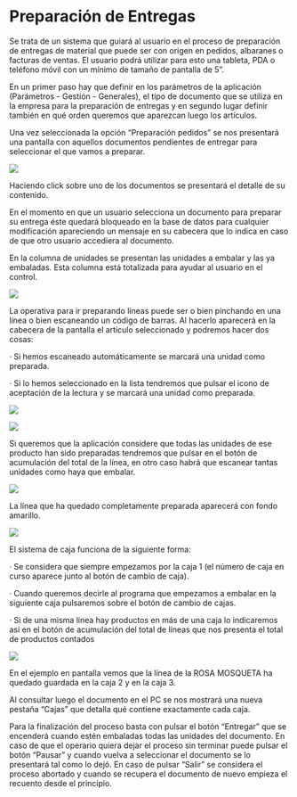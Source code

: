 # Preparación de Entregas

Se trata de un sistema que guiará al usuario en el proceso de preparación de entregas de material que puede ser con origen en pedidos, albaranes o facturas de ventas. El usuario podrá utilizar para esto una tableta, PDA o teléfono móvil con un mínimo de tamaño de pantalla de 5”.

En un primer paso hay que definir en los parámetros de la aplicación \(Parámetros - Gestión - Generales\), el tipo de documento que se utiliza en la empresa para la preparación de entregas y en segundo lugar definir también en qué orden queremos que aparezcan luego los artículos.

Una vez seleccionada la opción “Preparación pedidos” se nos presentará una pantalla con aquellos documentos pendientes de entregar para seleccionar el que vamos a preparar.

![](../.gitbook/assets/image%20%28217%29.png)

Haciendo click sobre uno de los documentos se presentará el detalle de su contenido.

En el momento en que un usuario selecciona un documento para preparar su entrega éste quedará bloqueado en la base de datos para cualquier modificación apareciendo un mensaje en su cabecera que lo indica en caso de que otro usuario accediera al documento.

En la columna de unidades se presentan las unidades a embalar y las ya embaladas. Esta columna está totalizada para ayudar al usuario en el control.

![](../.gitbook/assets/image%20%28135%29.png)

La operativa para ir preparando líneas puede ser o bien pinchando en una línea o bien escaneando un código de barras. Al hacerlo aparecerá en la cabecera de la pantalla el artículo seleccionado y podremos hacer dos cosas:

·         Si hemos escaneado automáticamente se marcará una unidad como preparada.

·         Si lo hemos seleccionado en la lista tendremos que pulsar el icono de aceptación de la lectura y se marcará una unidad como preparada.

![](../.gitbook/assets/image%20%2845%29.png)

![](../.gitbook/assets/image%20%28221%29.png)

Si queremos que la aplicación considere que todas las unidades de ese producto han sido preparadas tendremos que pulsar en el botón de acumulación del total de la línea, en otro caso habrá que escanear tantas unidades como haya que embalar.

![](../.gitbook/assets/image%20%28127%29.png)

La línea que ha quedado completamente preparada aparecerá con fondo amarillo.

![](../.gitbook/assets/image%20%288%29.png)

El sistema de caja funciona de la siguiente forma:

·         Se considera que siempre empezamos por la caja 1 \(el número de caja en curso aparece junto al botón de cambio de caja\).

·         Cuando queremos decirle al programa que empezamos a embalar en la siguiente caja pulsaremos sobre el botón de cambio de cajas.

·         Si de una misma línea hay productos en más de una caja lo indicaremos así en el botón de acumulación del total de líneas que nos presenta el total de productos contados

![](../.gitbook/assets/image%20%28177%29.png)

En el ejemplo en pantalla vemos que la línea de la ROSA MOSQUETA ha quedado guardada en la caja 2 y en la caja 3.

Al consultar luego el documento en el PC se nos mostrará una nueva pestaña “Cajas” que detalla qué contiene exactamente cada caja.

Para la finalización del proceso basta con pulsar el botón “Entregar” que se encenderá cuando estén embaladas todas las unidades del documento. En caso de que el operario quiera dejar el proceso sin terminar puede pulsar el botón “Pausar” y cuando vuelva a seleccionar el documento se lo presentará tal como lo dejó. En caso de pulsar “Salir” se considera el proceso abortado y cuando se recupera el documento de nuevo empieza el recuento desde el principio.

